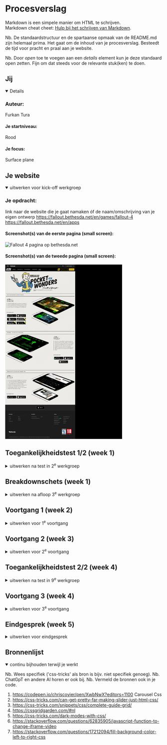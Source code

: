 # Procesverslag
Markdown is een simpele manier om HTML te schrijven.  
Markdown cheat cheet: [Hulp bij het schrijven van Markdown](https://github.com/adam-p/markdown-here/wiki/Markdown-Cheatsheet).

Nb. De standaardstructuur en de spartaanse opmaak van de README.md zijn helemaal prima. Het gaat om de inhoud van je procesverslag. Besteedt de tijd voor pracht en praal aan je website.

Nb. Door *open* toe te voegen aan een *details* element kun je deze standaard open zetten. Fijn om dat steeds voor de relevante stuk(ken) te doen.





## Jij

<details open>

  ### Auteur:
  Furkan Tura

  #### Je startniveau:
  Rood

  #### Je focus:
  Surface plane
 
</details>





## Je website

<details open>
  <summary>uitwerken voor kick-off werkgroep</summary>

  ### Je opdracht:
  link naar de website die je gaat namaken óf de naam/omschrijving van je eigen ontwerp
  https://fallout.bethesda.net/en/games/fallout-4
  https://fallout.bethesda.net/en/apps
  
  #### Screenshot(s) van de eerste pagina (small screen): 
  <img src="readme-images\fallout.bethesda.net_en_games_fallout-4.png" width="375px" alt="Fallout 4 pagina op bethesda.net">

  #### Screenshot(s) van de tweede pagina (small screen):
  <img src="readme-images\fallout.bethesda.net_en_apps.png" width="375px" alt="Apps pagina voor Fallout 4 op bethesda.net">
 
</details>



## Toegankelijkheidstest 1/2 (week 1)

<details>
  <summary>uitwerken na test in 2<sup>e</sup> werkgroep</summary>
  Link naar test
  https://docs.google.com/document/d/152VWy9axcYVYJL9g7FBjnwfO5Nzs3bG4XXyLcdn5mAI/edit?usp=sharing 
  
  ### Bevindingen
  Deze website gebruikt heel veel classes die maar 1 keer gebruikt worden, Img hebben geen alt, Geen dark en lightmode en de headings springen heel veel heen en weer en slaan headings over.

</details>



## Breakdownschets (week 1)

<details>
  <summary>uitwerken na afloop 3<sup>e</sup> werkgroep</summary>

  ### de hele pagina: 
  <img src="readme-images\Breakdown.png" width="375px" alt="breakdown van de hele pagina">
</details>





## Voortgang 1 (week 2)

<details>
  <summary>uitwerken voor 1<sup>e</sup> voortgang</summary>

  ### Stand van zaken
  Begonnen met opzet van pagina en als allereerste een hamburger menu in de nav
  Verder gegaan met nav menu en begonnen aan content verwerken met als allereerste de about fallout section. 
  geen uitdagingen op misschien de lijn naast de tekst na.

  ### Agenda voor meeting
  samen met je groepje opstellen

  | student 1      | student 2          | student 3    | student 4        |
  | ---            | ---                | ---          | ---              |
  | dit bespreken  | en dit             | en ik dit    | en dan ik dat    |
  | en dat ook nog | dit als er tijd is | nog een punt | dit wil ik zeker |
  | ...            | ...                | ...          | ...              |


  ### Verslag van meeting
  hier na afloop snel de uitkomsten van de meeting vastleggen

  - punt 1
  - punt 2
  - nog een punt
  - ...

</details>





## Voortgang 2 (week 3)

<details>
  <summary>uitwerken voor 2<sup>e</sup> voortgang</summary>

  ### Stand van zaken
  Heb de Features section afgemaakt met een css caroussel en heb ook de add on content section afgemaakt. 
  Alles ging soepel maar de caroussel werkt niet helemaal naar wensen zoals de bolletjes blijven niet wit wanneer je er op drukt en hij springt naar de knoppen ipv de top van de section.

  Html code van de features section, Voor de css check mijn commit: 0a08185
  <img src="readme-images/Featurescode.png" width="375px" alt="html code van features">

  Html code van de add ons section, Voor de css check mijn commit: b57a362
  <img src="readme-images/Add-ons-code.png" width="375px" alt="html code van add ons section">

  ### Agenda voor meeting
  samen met je groepje opstellen

  | student 1      | student 2          | student 3    | student 4        |
  | ---            | ---                | ---          | ---              |
  | dit bespreken  | en dit             | en ik dit    | en dan ik dat    |
  | en dat ook nog | dit als er tijd is | nog een punt | dit wil ik zeker |
  | ...            | ...                | ...          | ...              |


  ### Verslag van meeting
  hier na afloop snel de uitkomsten van de meeting vastleggen

  - punt 1
  - punt 2
  - nog een punt
- ...

</details>





## Toegankelijkheidstest 2/2 (week 4)

<details>
  <summary>uitwerken na test in 9<sup>e</sup> werkgroep</summary>
  	https://docs.google.com/document/d/1dz-vEOPQcTrGItx6XxtF_ZAf8_3S5cT6nJG3h55ZKs8/edit?usp=sharing 
    Link naar Test 2
    <br>
    ### Bevindingen
    <br>
    -Niet alle img hebben een alt. 
  
  Slaagt voor bijna alle onderdelen na een paar korte updates zoals alt text toevoegen aan img's en een darkmode die is gebaseerd op de user system settings
  de code daarvan is terug te vinden in commit(e7521e7).

</details>





## Voortgang 3 (week 4)

<details>
  <summary>uitwerken voor 3<sup>e</sup> voortgang</summary>

  ### Stand van zaken
  Veel werk aan de verschillende onderdelen van de media section zoals het vormgeven van de alle 2 soorten pagina's met 1 stukje voor afbeeldingen en 1 stukje voor videos en afbeelding. 
  Special section afgemaakt met een klein stukje javascript(Switch case die wisselt van src van de iframe met een id). Wat niet helemaal werkt op dit moment is het positioneren van de video over de afbeelding heen want het moest gehard code worden wat niet ideaal is maar goed genoeg voor deze situatie.



  ### Agenda voor meeting
  samen met je groepje opstellen

  | student 1      | student 2          | student 3    | student 4        |
  | ---            | ---                | ---          | ---              |
  | dit bespreken  | en dit             | en ik dit    | en dan ik dat    |
  | en dat ook nog | dit als er tijd is | nog een punt | dit wil ik zeker |
  | ...            | ...                | ...          | ...              |


  ### Verslag van meeting
  hier na afloop snel de uitkomsten van de meeting vastleggen

  - punt 1
  - punt 2
  - nog een punt
  - ...

</details>





## Eindgesprek (week 5)

<details>
  <summary>uitwerken voor eindgesprek</summary>

  ### Je uitkomst - karakteristiek screenshots:
  <img src="readme-images/dummy-plaatje.jpg" width="375px" alt="uitomst opdracht 1">


  ### Dit ging goed/Heb ik geleerd: 
  Het programmeren ging best makkelijk en het ging best wel goed en ik heb ook geleerd om meer gestructureerd te programmeren ipv heel veel classes voor losse elementen.\
  Ik vond het ook fijn om een keer niet een website te moeten ontwerpen maar iets namaken omdat meer kon focussen op het programmeren en elementen werkend krijgen.\
  Ik heb ook best wat verbeteringen gemaakt in opzichte van de originele website zoals in de media section heb ik de afbeeldingen en videos de gehele breedte gegeven, want op de originele pagine kan je op de afbeeldingen drukken om ze in een modal te open. Dat heb ik veranderd omdat het zo makkelijker is.
  
  
  <img src="readme-images/Screenshot1.png" width="375px" alt="Screenshot 1">


  ### Dit was lastig/Is niet gelukt:
  Ik had niet veel problemen die ik niet kon oplossen, Javascript was wel een beetje lastig maar nadat ik het voor mezelf had opgedeeld werd het een stuk makkelijker.\
  De Media section was verreweg het lastigste omdat er zoveel content in zit want naar dat ik voor 5 verschillende sections moest maken moest het ook werkend zijn met javascript uiteindelijk heb ik het bereikt met een functie die kijkt naar veranderingen van de drop down en zet daarna de sections die over 1 komen de display mode naar block van none.

  <img src="readme-images/Javascript.png" width="375px" alt="javascript code">
</details>





## Bronnenlijst

<details open>
  <summary>continu bijhouden terwijl je werkt</summary>

  Nb. Wees specifiek ('css-tricks' als bron is bijv. niet specifiek genoeg). 
  Nb. ChatGpT en andere AI horen er ook bij.
  Nb. Vermeld de bronnen ook in je code.
  1. https://codepen.io/chriscoyier/pen/XwbNwX?editors=1100 Carousel Css
  2. https://css-tricks.com/can-get-pretty-far-making-slider-just-html-css/ 
  3. https://css-tricks.com/snippets/css/complete-guide-grid/ 
  4. https://cssgridgarden.com/#nl 
  5. https://css-tricks.com/dark-modes-with-css/
  6. https://stackoverflow.com/questions/62835905/javascript-function-to-change-iframe-video 
  7. https://stackoverflow.com/questions/17212094/fill-background-color-left-to-right-css 

</details>